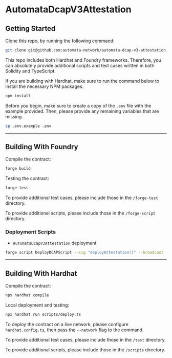 # AutomataDcapV3Attestation

## Getting Started

Clone this repo, by running the following command:

```bash
git clone git@github.com:automata-network/automata-dcap-v3-attestation.git --recurse-submodules
```

This repo includes both Hardhat and Foundry frameworks. Therefore, you can absolutely provide additional scripts and test cases written in both Solidity and TypeScript.

If you are building with Hardhat, make sure to run the command below to install the necessary NPM packages.

```bash
npm install
```

Before you begin, make sure to create a copy of the `.env` file with the example provided. Then, please provide any remaining variables that are missing.

```bash
cp .env.example .env
```
---

## Building With Foundry

Compile the contract:

```bash
forge build
```

Testing the contract:

```bash
forge test
```

To provide additional test cases, please include those in the `/forge-test` directory.

To provide additional scripts, please include those in the `/forge-script` directory.

### Deployment Scripts

- `AutomataDcapV3Attestation` deployment

```bash
forge script DeployDCAPScript --sig "deployAttestation()" --broadcast --rpc-url $RPC_URL
```

---

## Building With Hardhat

Compile the contract:

```bash
npx hardhat compile
```

Local deployment and testing:

```bash
npx hardhat run scripts/deploy.ts
```

To deploy the contract on a live network, please configure `hardhat.config.ts`, then pass the `--network` flag to the command.

To provide additional test cases, please include those in the `/test` directory.

To provide additional scripts, please include those in the `/scripts` directory.